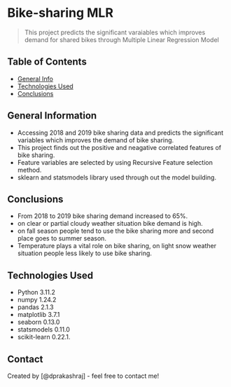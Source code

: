 # Bike-sharing MLR
> This project predicts the significant varaiables which improves demand for shared bikes through
> Multiple Linear Regression Model


## Table of Contents
* [General Info](#general-information)
* [Technologies Used](#technologies-used)
* [Conclusions](#conclusions)


<!-- You can include any other section that is pertinent to your problem -->

## General Information
- Accessing 2018 and 2019 bike sharing data and predicts the significant variables which improves the demand of bike sharing.
- This project finds out the positive and neagative correlated features of bike sharing.
- Feature variables are selected by using Recursive Feature selection method.
- sklearn and statsmodels library used through out the model building.
<!-- You don't have to answer all the questions - just the ones relevant to your project. -->

## Conclusions
- From 2018 to 2019 bike sharing demand increased to 65%.
- on clear or partial cloudy weather situation bike demand is high.
- on fall season people tend to use the bike sharing more and second place goes to summer season.
- Temperature plays a vital role on bike sharing, on light snow weather situation people less likely to use bike sharing.

<!-- You don't have to answer all the questions - just the ones relevant to your project. -->


## Technologies Used
- Python 3.11.2
- numpy 1.24.2
- pandas 2.1.3
- matplotlib 3.7.1
- seaborn 0.13.0
- statsmodels 0.11.0
- scikit-learn 0.22.1.

<!-- As the libraries versions keep on changing, it is recommended to mention the version of library used in this project -->

## Contact
Created by [@dprakashraj] - feel free to contact me!


<!-- Optional -->
<!-- ## License -->
<!-- This project is open source and available under the [... License](). -->

<!-- You don't have to include all sections - just the one's relevant to your project -->
